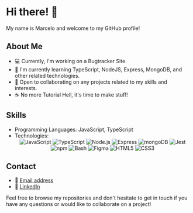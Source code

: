 # Hi there! 👋

My name is Marcelo and welcome to my GitHub profile! 

## About Me

- 💻 Currently, I'm working on a Bugtracker Site.
- 🌱 I'm currently learning TypeScript, NodeJS, Express, MongoDB, and other related technologies.
- 🤝 Open to collaborating on any projects related to my skills and interests.
- ☕ No more Tutorial Hell, it's time to make stuff!

## Skills
- Programming Languages: JavaScript, TypeScript
- Technologies: <div align="center">
  <img src="https://img.shields.io/badge/code-JavaScript-yellow?style=flat-square&logo=javascript" alt="JavaScript">
  <img src="https://img.shields.io/badge/code-TypeScript-blue?style=flat-square&logo=typescript" alt="TypeScript">
  <img src="https://img.shields.io/badge/tech-Node.js-green?style=flat-square&logo=node.js" alt="Node.js">
  <img src="https://img.shields.io/badge/tech-Express-lightgrey?style=flat-square&logo=express" alt="Express">
  <img src="https://img.shields.io/badge/tech-MongoDB-brightgreen?style=flat-square&logo=mongodb" alt="mongoDB">
  <img src="https://img.shields.io/badge/code-Jest-red?style=flat-square&logo=jest" alt="Jest">
  <img src="https://img.shields.io/badge/tools-npm-orange?style=flat-square&logo=npm" alt="npm">
  <img src="https://img.shields.io/badge/code-Bash-black?style=flat-square&logo=gnu-bash" alt="Bash">
  <img src="https://img.shields.io/badge/tools-Figma-purple?style=flat-square&logo=figma" alt="Figma">
  <img src="https://img.shields.io/badge/code-HTML5-red?style=flat-square&logo=html5" alt="HTML5">
  <img src="https://img.shields.io/badge/code-CSS3-blue?style=flat-square&logo=css3" alt="CSS3">
</div>







## Contact
- 📧 [Email address](mrcel83@gmail.com)
- 💼 [LinkedIn](https://www.linkedin.com/in/marcelo-oliveira-1445b5222/)

Feel free to browse my repositories and don't hesitate to get in touch if you have any questions or would like to collaborate on a project!
